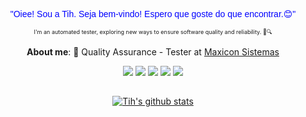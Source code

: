 <p align="center"><span style="color:blue; font-family:Arial; font-size:14px;">"Oiee! Sou a Tih. Seja bem-vindo! Espero que goste do que encontrar.😊"</span></p>
<p align="center"><span style="font-size:9px;">I'm an automated tester, exploring new ways to ensure software quality and reliability. 🤖🔍</span></p>
<p align="center"><b>About me</b>: 💼 Quality Assurance - Tester at <a href="https://www.maxiconsystems.com.br" target="_blank">Maxicon Sistemas</a></p>
  
<div align="center"> 
  <a href="https://www.instagram.com/tih.pdl" target="_blank"><img src="https://img.shields.io/badge/-Instagram-%23E4405F?style=for-the-badge&logo=instagram&logoColor=white" target="_blank"></a>
 	<a href="https://www.twitch.tv/rafaballerinii" target="_blank"><img src="https://img.shields.io/badge/Twitch-9146FF?style=for-the-badge&logo=twitch&logoColor=white" target="_blank"></a>
  <a href="https://discord.gg/wagxzStdcR" target="_blank"><img src="https://img.shields.io/badge/Discord-7289DA?style=for-the-badge&logo=discord&logoColor=white" target="_blank"></a> 
  <a href = "mailto:tielen.pdl@gmail.com"><img src="https://img.shields.io/badge/-Gmail-%23333?style=for-the-badge&logo=gmail&logoColor=white" target="_blank"></a>
  <a href="https://www.linkedin.com/in/tielenpdl" target="_blank"><img src="https://img.shields.io/badge/-LinkedIn-%230077B5?style=for-the-badge&logo=linkedin&logoColor=white" target="_blank"></a> 
</div>

##
<div align="center"> 
 <a href="https://github.com/tihpdl/github-readme-stats"><img align="center" src="https://github-readme-stats.vercel.app/api?username=tihpdl&show_icons=true&include_all_commits=true&theme=buefy&hide_border=true" alt="Tih's github stats" /></a> 
</div>

##
